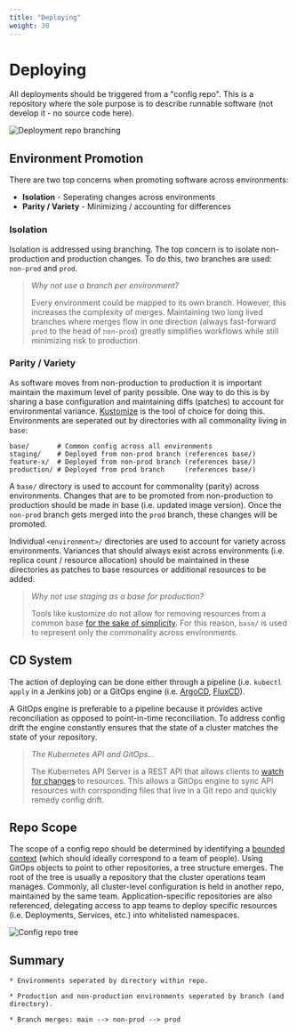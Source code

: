 ```yaml
---
title: "Deploying"
weight: 30
---
```


# Deploying

All deployments should be triggered from a "config repo". This is a repository where the sole purpose is to describe runnable software (not develop it - no source code here).

![Deployment repo branching](/images/deployment-repo.jpg)

## Environment Promotion

There are two top concerns when promoting software across environments:

* **Isolation** - Seperating changes across environments
* **Parity / Variety** - Minimizing / accounting for differences

### Isolation

Isolation is addressed using branching. The top concern is to isolate non-production and production changes. To do this, two branches are used: `non-prod` and `prod`.

> *Why not use a branch per environment?*
> 
> Every environment could be mapped to its own branch. However, this increases the complexity of merges. Maintaining two long lived branches where merges flow in one direction (always fast-forward `prod` to the head of `non-prod`) greatly simplifies workflows while still minimizing risk to production.

### Parity / Variety

As software moves from non-production to production it is important maintain the maximum level of parity possible. One way to do this is by sharing a base configuration and maintaining diffs (patches) to account for environmental variance. [Kustomize](https://kustomize.io/) is the tool of choice for doing this. Environments are seperated out by directories with all commonality living in `base`:

```
base/       # Common config across all environments
staging/    # Deployed from non-prod branch (references base/)
feature-x/  # Deployed from non-prod branch (references base/)
production/ # Deployed from prod branch     (references base/)
```

A `base/` directory is used to account for commonality (parity) across environments. Changes that are to be promoted from non-production to production should be made in base (i.e. updated image version). Once the `non-prod` branch gets merged into the `prod` branch, these changes will be promoted.

Individual `<environment>/` directories are used to account for variety across environments. Variances that should always exist across environments (i.e. replica count / resource allocation) should be maintained in these directories as patches to base resources or additional resources to be added.

> *Why not use staging as a base for production?*
>
> Tools like kustomize do not allow for removing resources from a common base [for the sake of simplicity](https://kubernetes-sigs.github.io/kustomize/faq/eschewedfeatures/#removal-directives). For this reason, `base/` is used to represent only the commonality across environments.

## CD System

The action of deploying can be done either through a pipeline (i.e. `kubectl apply` in a Jenkins job) or a GitOps engine (i.e. [ArgoCD](https://argoproj.github.io/argo-cd/), [FluxCD](https://fluxcd.io/)).

A GitOps engine is preferable to a pipeline because it provides active reconciliation as opposed to point-in-time reconciliation. To address config drift the engine constantly ensures that the state of a cluster matches the state of your repository.

> *The Kubernetes API and GitOps...*
> 
> The Kubernetes API Server is a REST API that allows clients to [watch for changes](https://kubernetes.io/docs/reference/using-api/api-concepts/#efficient-detection-of-changes) to resources. This allows a GitOps engine to sync API resources with corrsponding files that live in a Git repo and quickly remedy config drift.

## Repo Scope

The scope of a config repo should be determined by identifying a [bounded context](https://martinfowler.com/bliki/BoundedContext.html) (which should ideally correspond to a team of people). Using GitOps objects to point to other repositories, a tree structure emerges. The root of the tree is usually a repository that the cluster operations team manages. Commonly, all cluster-level configuration is held in another repo, maintained by the same team. Application-specific repositories are also referenced, delegating access to app teams to deploy specific resources (i.e. Deployments, Services, etc.) into whitelisted namespaces.

![Config repo tree](/images/config-repo-tree.jpg)

## Summary

```
* Environments seperated by directory within repo.

* Production and non-production environments seperated by branch (and directory).

* Branch merges: main --> non-prod --> prod
```
